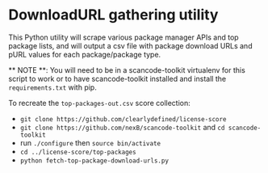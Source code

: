 # DownloadURL gathering utility

This Python utility will scrape various package manager APIs and top package lists, and
will output a csv file with package download URLs and pURL values for each package/package type.

** NOTE **: You will need to be in a scancode-toolkit virtualenv for this script
to work or to have scancode-toolkit installed and install the `requirements.txt` with pip.

To recreate the `top-packages-out.csv` score collection:

- `git clone https://github.com/clearlydefined/license-score`
- `git clone https://github.com/nexB/scancode-toolkit` and `cd scancode-toolkit`
- run `./configure` then `source bin/activate`
- `cd ../license-score/top-packages`
- `python fetch-top-package-download-urls.py`
